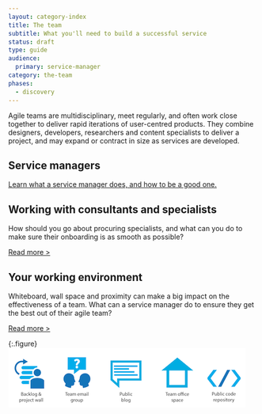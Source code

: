 ```yaml
---
layout: category-index
title: The team
subtitle: What you'll need to build a successful service
status: draft
type: guide
audience:
  primary: service-manager
category: the-team
phases:
  - discovery
---
```


Agile teams are multidisciplinary, meet regularly, and often work close together to deliver rapid iterations of user-centred products. They combine designers, developers, researchers and content specialists to deliver a project, and may expand or contract in size as services are developed.

## Service managers
[Learn what a service manager does, and how to be a good one.](/the-team/servicemanager.html)

## Working with consultants and specialists

How should you go about procuring specialists, and what can you do to make sure their onboarding is as smooth as possible?

[Read more >](/the-team/workingwithspecialists.html)


## Your working environment


Whiteboard, wall space and proximity can make a big impact on the effectiveness of a team. What can a service manager do to ensure they get the best out of their agile team?

[Read more >](/the-team/workingenvironment.html)


{:.figure}
![Some of the things an effective team needs](/assets/images/team-assets.png)
